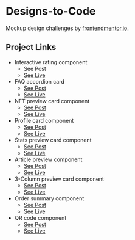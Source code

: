 # Designs-to-Code

Mockup design challenges by [frontendmentor.io](https://www.frontendmentor.io).

## Project Links
- Interactive rating component
  - See Post
  - [See Live](https://dyntbn.github.io/Designs-to-Code/frontend-mentor/interactive-rating-component)
- FAQ accordion card
  - [See Post](https://www.frontendmentor.io/solutions/responsive-faq-accordion-card-HkLkpJlmq)
  - [See Live](https://dyntbn.github.io/Designs-to-Code/frontend-mentor/faq-accordion-card)
- NFT preview card component
  - [See Post](https://www.frontendmentor.io/solutions/responsive-nft-preview-card-component-H6zQ8iS8S)
  - [See Live](https://dyntbn.github.io/Designs-to-Code/frontend-mentor/nft-preview-card-component)
- Profile card component
  - [See Post](https://www.frontendmentor.io/solutions/responsive-profile-card-component-okWDhppio)
  - [See Live](https://dyntbn.github.io/Designs-to-Code/frontend-mentor/profile-card-component)
- Stats preview card component
  - [See Post](https://www.frontendmentor.io/solutions/responsive-3column-preview-card-component-xJ2GfyG9M)
  - [See Live](https://dyntbn.github.io/Designs-to-Code/frontend-mentor/stats-preview-card-component)
- Article preview component
  - [See Post](https://www.frontendmentor.io/solutions/responsive-article-preview-component-6yEu3ja8n)
  - [See Live](https://dyntbn.github.io/Designs-to-Code/frontend-mentor/article-preview-component)
- 3-Column preview card component
  - [See Post](https://www.frontendmentor.io/solutions/responsive-3-column-preview-card-component-Da3kCy0Ie)
  - [See Live](https://dyntbn.github.io/Designs-to-Code/frontend-mentor/3-column-preview-card-component/)
- Order summary component
  - [See Post](https://www.frontendmentor.io/solutions/responsive-order-summary-component-pjTATBPxc)
  - [See Live](https://dyntbn.github.io/Designs-to-Code/frontend-mentor/order-summary-component)
- QR code component
  - [See Post](https://www.frontendmentor.io/solutions/responsive-qr-code-component-Q1Ba0VIjb)
  - [See Live](https://dyntbn.github.io/Designs-to-Code/frontend-mentor/qr-code-component)
